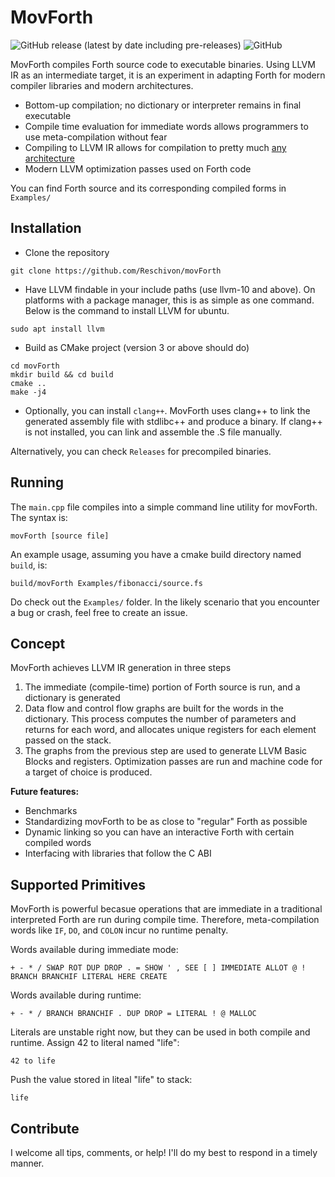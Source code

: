 # MovForth

![GitHub release (latest by date including pre-releases)](https://img.shields.io/github/v/release/Reschivon/movForth?display_name=release&include_prereleases&label=release)   ![GitHub](https://img.shields.io/github/license/Reschivon/movForth?label=license)

MovForth compiles Forth source code to executable binaries. Using LLVM IR as an intermediate target, it is an experiment in adapting Forth for modern compiler libraries and modern architectures.

- Bottom-up compilation; no dictionary or interpreter remains in final executable
- Compile time evaluation for immediate words allows programmers to use meta-compilation without fear
- Compiling to LLVM IR allows for compilation to pretty much [any architecture](https://en.wikipedia.org/wiki/LLVM#Back_ends)
- Modern LLVM optimization passes used on Forth code

You can find Forth source and its corresponding compiled forms in `Examples/`

## Installation
- Clone the repository

```
git clone https://github.com/Reschivon/movForth
```

- Have LLVM findable in your include paths (use llvm-10 and above). 
On platforms with a package manager, this is as simple as one command. Below is the command to install LLVM for ubuntu.

```
sudo apt install llvm
```

- Build as CMake project (version 3 or above should do)
```
cd movForth
mkdir build && cd build
cmake ..
make -j4
```

- Optionally, you can install `clang++`. MovForth uses clang++ to link the generated assembly file with stdlibc++ and produce a binary. If clang++ is not installed, you can link and assemble the .S file manually.

Alternatively, you can check `Releases` for precompiled binaries.

## Running

The `main.cpp` file compiles into a simple command line utility for movForth. The syntax is:

`movForth [source file]`

An example usage, assuming you have a cmake build directory named `build`, is:
```
build/movForth Examples/fibonacci/source.fs
```
Do check out the `Examples/` folder. In the likely scenario that you encounter a bug or crash, feel free to create an issue.


## Concept
MovForth achieves LLVM IR generation in three steps

1. The immediate (compile-time) portion of Forth source is run, and a dictionary is generated
2. Data flow and control flow graphs are built for the words in the dictionary. This process computes the number of parameters and returns for each word, and allocates unique registers for each element passed on the stack.
3. The graphs from the previous step are used to generate LLVM Basic Blocks and registers. Optimization passes are run and machine code for a target of choice is produced.

**Future features:**
- Benchmarks
- Standardizing movForth to be as close to "regular" Forth as possible
- Dynamic linking so you can have an interactive Forth with certain compiled words
- Interfacing with libraries that follow the C ABI

## Supported Primitives
MovForth is powerful becasue operations that are immediate in a traditional interpreted Forth are run during compile time. Therefore, meta-compilation words like `IF`, `DO`, and `COLON` incur no runtime penalty.

Words available during immediate mode:

```+ - * / SWAP ROT DUP DROP . = SHOW ' , SEE [ ] IMMEDIATE ALLOT @ ! BRANCH BRANCHIF LITERAL HERE CREATE```

Words available during runtime:

```+ - * / BRANCH BRANCHIF . DUP DROP = LITERAL ! @ MALLOC ```

Literals are unstable right now, but they can be used in both compile and runtime.
Assign 42 to literal named "life":

`42 to life`

Push the value stored in liteal "life" to stack:

`life`

## Contribute
I welcome all tips, comments, or help! I'll do my best to respond in a timely manner.
